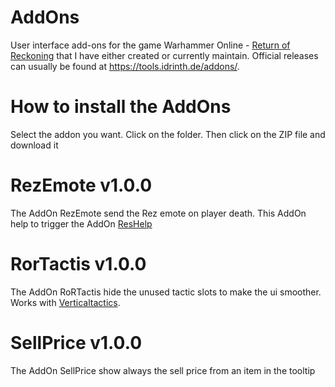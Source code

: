 # AddOns

User interface add-ons for the game Warhammer Online - [Return of Reckoning](https://www.returnofreckoning.com/) that I have either created or currently maintain. Official releases can usually be found at https://tools.idrinth.de/addons/.

# How to install the AddOns

Select the addon you want. Click on the folder. Then click on the ZIP file and download it

# RezEmote v1.0.0

The AddOn RezEmote send the Rez emote on player death.
This AddOn help to trigger the AddOn [ResHelp](https://tools.idrinth.de/addons/reshelp/)

# RorTactis v1.0.0

The AddOn RoRTactis hide the unused tactic slots to make the ui smoother.
Works with [Verticaltactics](https://tools.idrinth.de/addons/verticaltactics/).

# SellPrice v1.0.0

The AddOn SellPrice show always the sell price from an item in the tooltip